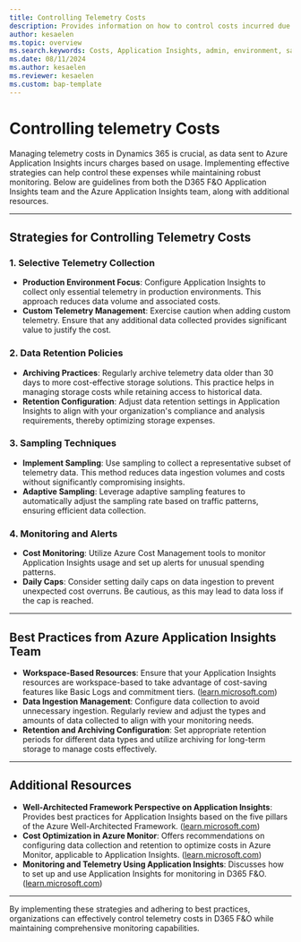 ```yaml
---
title: Controlling Telemetry Costs
description: Provides information on how to control costs incurred due to usage of Application Insights.  
author: kesaelen
ms.topic: overview
ms.search.keywords: Costs, Application Insights, admin, environment, sandbox, telemetry
ms.date: 08/11/2024
ms.author: kesaelen
ms.reviewer: kesaelen
ms.custom: bap-template
---
```

# Controlling telemetry Costs
Managing telemetry costs in Dynamics 365 is crucial, as data sent to Azure Application Insights incurs charges based on usage. Implementing effective strategies can help control these expenses while maintaining robust monitoring. Below are guidelines from both the D365 F&O Application Insights team and the Azure Application Insights team, along with additional resources.

---

## Strategies for Controlling Telemetry Costs

### 1. Selective Telemetry Collection

- **Production Environment Focus**: Configure Application Insights to collect only essential telemetry in production environments. This approach reduces data volume and associated costs.
- **Custom Telemetry Management**: Exercise caution when adding custom telemetry. Ensure that any additional data collected provides significant value to justify the cost.

### 2. Data Retention Policies

- **Archiving Practices**: Regularly archive telemetry data older than 30 days to more cost-effective storage solutions. This practice helps in managing storage costs while retaining access to historical data.
- **Retention Configuration**: Adjust data retention settings in Application Insights to align with your organization's compliance and analysis requirements, thereby optimizing storage expenses.

### 3. Sampling Techniques

- **Implement Sampling**: Use sampling to collect a representative subset of telemetry data. This method reduces data ingestion volumes and costs without significantly compromising insights.
- **Adaptive Sampling**: Leverage adaptive sampling features to automatically adjust the sampling rate based on traffic patterns, ensuring efficient data collection.

### 4. Monitoring and Alerts

- **Cost Monitoring**: Utilize Azure Cost Management tools to monitor Application Insights usage and set up alerts for unusual spending patterns.
- **Daily Caps**: Consider setting daily caps on data ingestion to prevent unexpected cost overruns. Be cautious, as this may lead to data loss if the cap is reached.

---

## Best Practices from Azure Application Insights Team

- **Workspace-Based Resources**: Ensure that your Application Insights resources are workspace-based to take advantage of cost-saving features like Basic Logs and commitment tiers. ([learn.microsoft.com](https://learn.microsoft.com/azure/azure-monitor/best-practices-cost))
- **Data Ingestion Management**: Configure data collection to avoid unnecessary ingestion. Regularly review and adjust the types and amounts of data collected to align with your monitoring needs.
- **Retention and Archiving Configuration**: Set appropriate retention periods for different data types and utilize archiving for long-term storage to manage costs effectively.

---

## Additional Resources

- **Well-Architected Framework Perspective on Application Insights**: Provides best practices for Application Insights based on the five pillars of the Azure Well-Architected Framework. ([learn.microsoft.com](https://learn.microsoft.com/azure/well-architected/service-guides/application-insights))
- **Cost Optimization in Azure Monitor**: Offers recommendations on configuring data collection and retention to optimize costs in Azure Monitor, applicable to Application Insights. ([learn.microsoft.com](https://learn.microsoft.com/azure/azure-monitor/best-practices-cost))
- **Monitoring and Telemetry Using Application Insights**: Discusses how to set up and use Application Insights for monitoring in D365 F&O. ([learn.microsoft.com](https://learn.microsoft.com/dynamics365/fin-ops-core/dev-itpro/sysadmin/monitoring-and-telemetry-appinsights))

---

By implementing these strategies and adhering to best practices, organizations can effectively control telemetry costs in D365 F&O while maintaining comprehensive monitoring capabilities.
